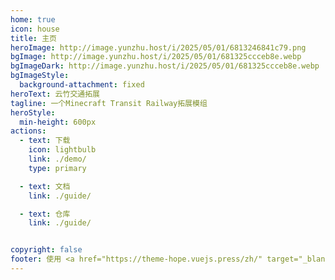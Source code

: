 ```yaml
---
home: true
icon: house
title: 主页
heroImage: http://image.yunzhu.host/i/2025/05/01/6813246841c79.png
bgImage: http://image.yunzhu.host/i/2025/05/01/681325ccceb8e.webp
bgImageDark: http://image.yunzhu.host/i/2025/05/01/681325ccceb8e.webp
bgImageStyle:
  background-attachment: fixed
heroText: 云竹交通拓展
tagline: 一个Minecraft Transit Railway拓展模组
heroStyle:
  min-height: 600px
actions:
  - text: 下载
    icon: lightbulb
    link: ./demo/
    type: primary

  - text: 文档
    link: ./guide/

  - text: 仓库
    link: ./guide/


copyright: false
footer: 使用 <a href="https://theme-hope.vuejs.press/zh/" target="_blank">VuePress Theme Hope</a> 主题 | MIT 协议, 版权所有 © 2019-至今 Mr.Hope
---
```

